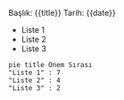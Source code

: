 Başlık: {{title}}
Tarih: {{date}}

- Liste 1
- Liste 2
- Liste 3

```mermaid
pie title Önem Sırası
"Liste 1" : 7
"Liste 2" : 4
"Liste 3" : 2
```